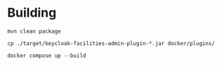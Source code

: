 
Building
========

`mvn clean package`

`cp ./target/keycloak-facilities-admin-plugin-*.jar docker/plugins/`

`docker compose up --build`